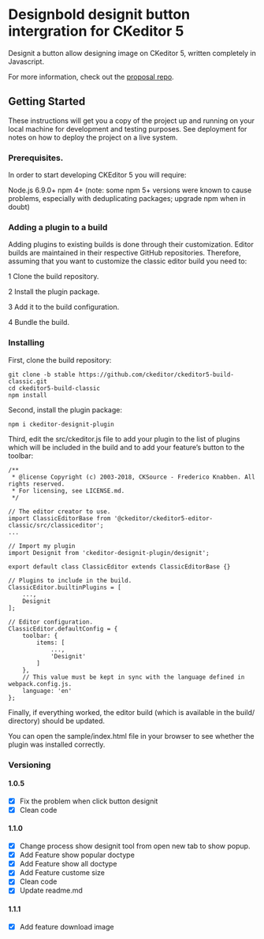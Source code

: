 # Designbold designit button intergration for CKeditor 5

Designit a button allow designing image on CKeditor 5, written completely in Javascript.

For more information, check out the [proposal repo](https://github.com/designboldgit/designit-ckeditor-plugin).

## Getting Started

These instructions will get you a copy of the project up and running on your local machine for development and testing purposes. See deployment for notes on how to deploy the project on a live system.

### Prerequisites.

In order to start developing CKEditor 5 you will require:

Node.js 6.9.0+
npm 4+ (note: some npm 5+ versions were known to cause problems, especially with deduplicating packages; upgrade npm when in doubt)

### Adding a plugin to a build

Adding plugins to existing builds is done through their customization. Editor builds are maintained in their respective GitHub repositories. Therefore, assuming that you want to customize the classic editor build you need to:

1 Clone the build repository.

2 Install the plugin package.

3 Add it to the build configuration.

4 Bundle the build.

### Installing

First, clone the build repository:

```
git clone -b stable https://github.com/ckeditor/ckeditor5-build-classic.git
cd ckeditor5-build-classic
npm install
```

Second, install the plugin package:

```
npm i ckeditor-designit-plugin
```

Third, edit the src/ckeditor.js file to add your plugin to the list of plugins which will be included in the build and to add your feature’s button to the toolbar:

```
/**
 * @license Copyright (c) 2003-2018, CKSource - Frederico Knabben. All rights reserved.
 * For licensing, see LICENSE.md.
 */

// The editor creator to use.
import ClassicEditorBase from '@ckeditor/ckeditor5-editor-classic/src/classiceditor';
...

// Import my plugin
import Designit from 'ckeditor-designit-plugin/designit';

export default class ClassicEditor extends ClassicEditorBase {}

// Plugins to include in the build.
ClassicEditor.builtinPlugins = [
	...,
	Designit
];

// Editor configuration.
ClassicEditor.defaultConfig = {
	toolbar: {
		items: [
			...,
			'Designit'
		]
	},
	// This value must be kept in sync with the language defined in webpack.config.js.
	language: 'en'
};
```

Finally, if everything worked, the editor build (which is available in the build/ directory) should be updated.

You can open the sample/index.html file in your browser to see whether the plugin was installed correctly.

### Versioning

#### 1.0.5

- [X] Fix the problem when click button designit
- [X] Clean code

#### 1.1.0

- [X] Change process show designit tool from open new tab to show popup.
- [X] Add Feature show popular doctype
- [X] Add Feature show all doctype
- [X] Add Feature custome size
- [X] Clean code
- [X] Update readme.md

#### 1.1.1

- [X] Add feature download image
